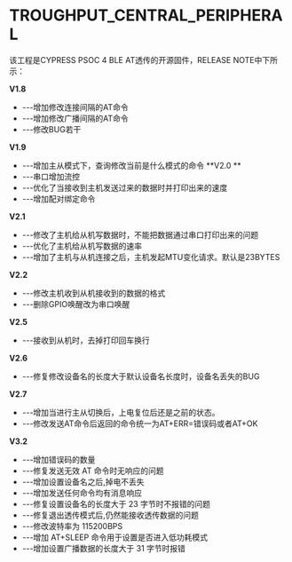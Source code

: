 # TROUGHPUT_CENTRAL_PERIPHERAL

该工程是CYPRESS PSOC 4 BLE AT透传的开源固件，RELEASE NOTE中下所示：

**V1.8**
- ---增加修改连接间隔的AT命令 
- ---增加修改广播间隔的AT命令 
- ---修改BUG若干

**V1.9** 
- ---增加主从模式下，查询修改当前是什么模式的命令 
**V2.0 **
- ---串口增加流控 
- ---优化了当接收到主机发送过来的数据时并打印出来的速度 
- ---增加配对绑定命令

**V2.1**
- ---修改了主机给从机写数据时，不能把数据通过串口打印出来的问题 
- ---优化了主机给从机写数据的速率 
- ---增加了主机与从机连接之后，主机发起MTU变化请求。默认是23BYTES

**V2.2** 
- ---修改主机收到从机接收到的数据的格式 
- ---删除GPIO唤醒改为串口唤醒

**V2.5** 
- ---接收到从机时，去掉打印回车换行

**V2.6** 
- ---修复修改设备名的长度大于默认设备名长度时，设备名丢失的BUG

**V2.7**
- ---增加当进行主从切换后，上电复位后还是之前的状态。 
- ---修改发送AT命令后返回的命令统一为AT+ERR=错误码或者AT+OK

**V3.2**
- ---增加错误码的数量 
- ---修复发送无效 AT 命令时无响应的问题 
- ---增加设置设备名之后,掉电不丢失 
- ---增加发送任何命令均有消息响应 
- ---修复设置设备名的长度大于 23 字节时不报错的问题 
- ---修复退出透传模式后,仍然能接收透传数据的问题 
- ---修改波特率为 115200BPS 
- ---增加 AT+SLEEP 命令用于设置是否进入低功耗模式 
- ---增加设置广播数据的长度大于 31 字节时报错

